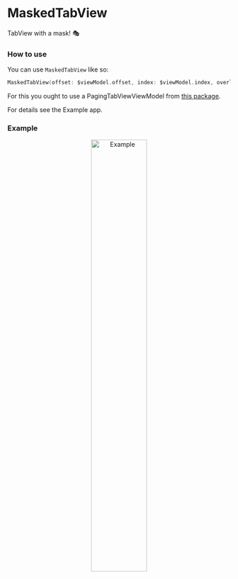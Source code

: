 # MaskedTabView
TabView with a mask! 🎭

### How to use

You can use `MaskedTabView` like so:

```swift
MaskedTabView(offset: $viewModel.offset, index: $viewModel.index, overlayColor: .red, bounces: bounces, tabs: tabs, tabView: tabView, content: content)
```

For this you ought to use a PagingTabViewViewModel from [this package](https://github.com/stateman92/PagingTabView). 

For details see the Example app.

### Example

<p style="text-align:center;"><img src="https://github.com/stateman92/MaskedTabView/blob/main/Resources/screenrecording.gif?raw=true" width="50%" alt="Example"></p>
